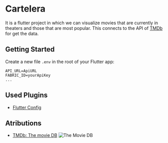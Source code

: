 # Cartelera

It is a flutter project in which we can visualize
movies that are currently in theaters and those that are most popular.
This connects to the API of [TMDb](https://www.themoviedb.org/) for
get the data.


## Getting Started

Create a new file `.env` in the root of your Flutter app:

```
API_URL=ApiURL
FABRIC_ID=yourApiKey
...
```


## Used Plugins

- [Flutter Config](https://github.com/ByneappLLC/flutter_config)


## Atributions

- [TMDb: The movie DB](https://www.themoviedb.org/)
![The Movie DB](https://www.themoviedb.org/assets/2/v4/logos/v2/blue_long_2-9665a76b1ae401a510ec1e0ca40ddcb3b0cfe45f1d51b77a308fea0845885648.svg)